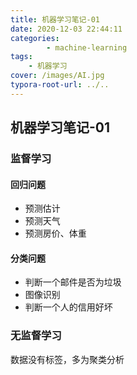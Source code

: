 ```yaml
---
title: 机器学习笔记-01
date: 2020-12-03 22:44:11
categories: 
		- machine-learning
tags: 
	- 机器学习
cover: /images/AI.jpg
typora-root-url: ../..
---
```


## 机器学习笔记-01

### 监督学习

#### 回归问题

- 预测估计
- 预测天气
- 预测房价、体重

#### 分类问题

- 判断一个邮件是否为垃圾
- 图像识别
- 判断一个人的信用好坏

### 无监督学习

数据没有标签，多为聚类分析